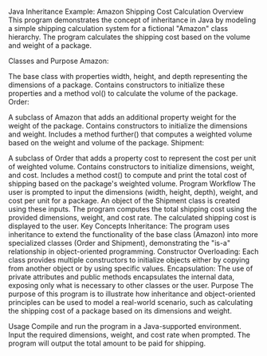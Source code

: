 Java Inheritance Example: Amazon Shipping Cost Calculation
Overview
This program demonstrates the concept of inheritance in Java by modeling a simple shipping calculation system for a fictional "Amazon" class hierarchy. The program calculates the shipping cost based on the volume and weight of a package.

Classes and Purpose
Amazon:

The base class with properties width, height, and depth representing the dimensions of a package.
Contains constructors to initialize these properties and a method vol() to calculate the volume of the package.
Order:

A subclass of Amazon that adds an additional property weight for the weight of the package.
Contains constructors to initialize the dimensions and weight.
Includes a method further() that computes a weighted volume based on the weight and volume of the package.
Shipment:

A subclass of Order that adds a property cost to represent the cost per unit of weighted volume.
Contains constructors to initialize dimensions, weight, and cost.
Includes a method cost() to compute and print the total cost of shipping based on the package's weighted volume.
Program Workflow
The user is prompted to input the dimensions (width, height, depth), weight, and cost per unit for a package.
An object of the Shipment class is created using these inputs.
The program computes the total shipping cost using the provided dimensions, weight, and cost rate.
The calculated shipping cost is displayed to the user.
Key Concepts
Inheritance: The program uses inheritance to extend the functionality of the base class (Amazon) into more specialized classes (Order and Shipment), demonstrating the "is-a" relationship in object-oriented programming.
Constructor Overloading: Each class provides multiple constructors to initialize objects either by copying from another object or by using specific values.
Encapsulation: The use of private attributes and public methods encapsulates the internal data, exposing only what is necessary to other classes or the user.
Purpose
The purpose of this program is to illustrate how inheritance and object-oriented principles can be used to model a real-world scenario, such as calculating the shipping cost of a package based on its dimensions and weight.

Usage
Compile and run the program in a Java-supported environment. Input the required dimensions, weight, and cost rate when prompted. The program will output the total amount to be paid for shipping.
